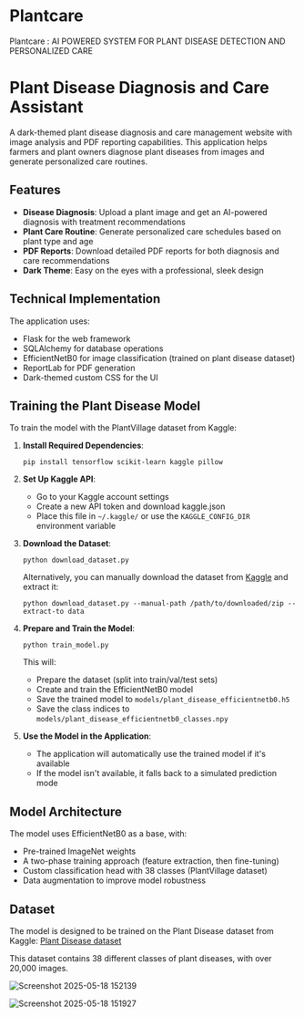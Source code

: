 # Plantcare
Plantcare : AI POWERED SYSTEM FOR PLANT DISEASE DETECTION AND PERSONALIZED CARE  

# Plant Disease Diagnosis and Care Assistant

A dark-themed plant disease diagnosis and care management website with image analysis and PDF reporting capabilities. This application helps farmers and plant owners diagnose plant diseases from images and generate personalized care routines.

## Features

- **Disease Diagnosis**: Upload a plant image and get an AI-powered diagnosis with treatment recommendations
- **Plant Care Routine**: Generate personalized care schedules based on plant type and age
- **PDF Reports**: Download detailed PDF reports for both diagnosis and care recommendations
- **Dark Theme**: Easy on the eyes with a professional, sleek design

## Technical Implementation

The application uses:
- Flask for the web framework
- SQLAlchemy for database operations
- EfficientNetB0 for image classification (trained on plant disease dataset)
- ReportLab for PDF generation
- Dark-themed custom CSS for the UI

## Training the Plant Disease Model

To train the model with the PlantVillage dataset from Kaggle:

1. **Install Required Dependencies**:
   ```
   pip install tensorflow scikit-learn kaggle pillow
   ```

2. **Set Up Kaggle API**:
   - Go to your Kaggle account settings
   - Create a new API token and download kaggle.json
   - Place this file in `~/.kaggle/` or use the `KAGGLE_CONFIG_DIR` environment variable

3. **Download the Dataset**:
   ```
   python download_dataset.py
   ```
   
   Alternatively, you can manually download the dataset from [Kaggle](https://www.kaggle.com/datasets/emmarex/plantdisease) and extract it:
   ```
   python download_dataset.py --manual-path /path/to/downloaded/zip --extract-to data
   ```

4. **Prepare and Train the Model**:
   ```
   python train_model.py
   ```
   
   This will:
   - Prepare the dataset (split into train/val/test sets)
   - Create and train the EfficientNetB0 model
   - Save the trained model to `models/plant_disease_efficientnetb0.h5`
   - Save the class indices to `models/plant_disease_efficientnetb0_classes.npy`

5. **Use the Model in the Application**:
   - The application will automatically use the trained model if it's available
   - If the model isn't available, it falls back to a simulated prediction mode

## Model Architecture

The model uses EfficientNetB0 as a base, with:
- Pre-trained ImageNet weights
- A two-phase training approach (feature extraction, then fine-tuning)
- Custom classification head with 38 classes (PlantVillage dataset)
- Data augmentation to improve model robustness

## Dataset

The model is designed to be trained on the Plant Disease dataset from Kaggle:
[Plant Disease dataset](https://www.kaggle.com/datasets/emmarex/plantdisease)

This dataset contains 38 different classes of plant diseases, with over 20,000 images.



![Screenshot 2025-05-18 152139](https://github.com/user-attachments/assets/5fbe6804-9a94-4875-b009-0de2cbf28ac5)



![Screenshot 2025-05-18 151927](https://github.com/user-attachments/assets/dbafc40d-e043-4270-b494-39b32258b4ac)

